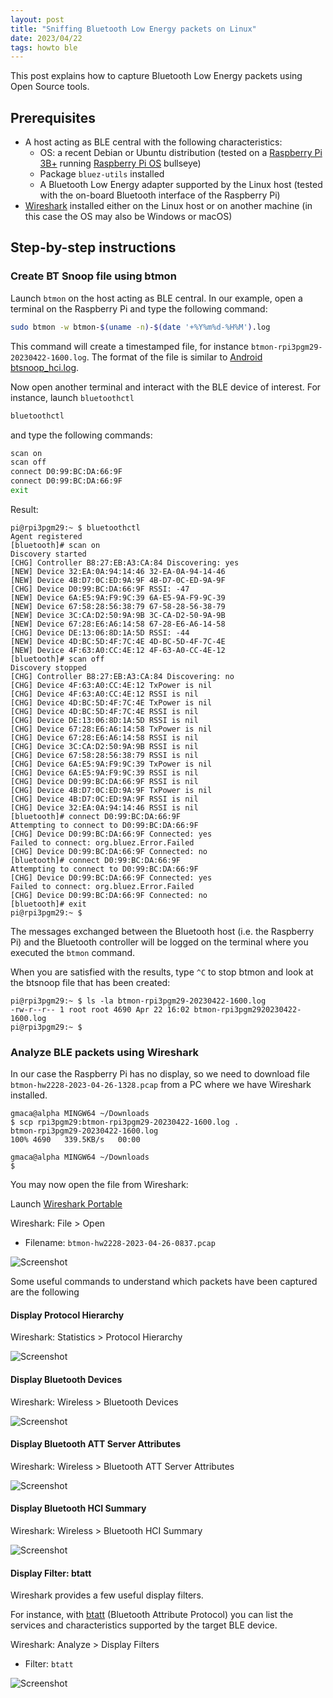 ```yaml
---
layout: post
title: "Sniffing Bluetooth Low Energy packets on Linux"
date: 2023/04/22
tags: howto ble
---
```


This post explains how to capture Bluetooth Low Energy packets using Open Source tools.

## Prerequisites

- A host acting as BLE central with the following characteristics:
  - OS: a recent Debian or Ubuntu distribution (tested on a [Raspberry Pi 3B+](https://www.raspberrypi.com/products/raspberry-pi-3-model-b-plus/) running [Raspberry Pi OS](https://www.raspberrypi.com/software/) bullseye)
  - Package `bluez-utils` installed
  - A Bluetooth Low Energy adapter supported by the Linux host (tested with the on-board Bluetooth interface of the Raspberry Pi)
- [Wireshark](https://www.wireshark.org/) installed either on the Linux host or on another machine (in this case the OS may also be Windows or macOS)

## Step-by-step instructions

### Create BT Snoop file using btmon

Launch `btmon` on the host acting as BLE central. In our example, open a terminal on the Raspberry Pi and type the following command:

```bash
sudo btmon -w btmon-$(uname -n)-$(date '+%Y%m%d-%H%M').log
```

This command will create a timestamped file, for instance `btmon-rpi3pgm29-20230422-1600.log`.
The format of the file is similar to
[Android btsnoop_hci.log](https://source.android.com/docs/core/connect/bluetooth/verifying_debugging).

Now open another terminal and interact with the BLE device of interest.
For instance, launch `bluetoothctl`

```bash
bluetoothctl
```

and type the following commands:

```bash
scan on
scan off
connect D0:99:BC:DA:66:9F
connect D0:99:BC:DA:66:9F
exit
```

Result:

```text
pi@rpi3pgm29:~ $ bluetoothctl
Agent registered
[bluetooth]# scan on
Discovery started
[CHG] Controller B8:27:EB:A3:CA:84 Discovering: yes
[NEW] Device 32:EA:0A:94:14:46 32-EA-0A-94-14-46
[NEW] Device 4B:D7:0C:ED:9A:9F 4B-D7-0C-ED-9A-9F
[CHG] Device D0:99:BC:DA:66:9F RSSI: -47
[NEW] Device 6A:E5:9A:F9:9C:39 6A-E5-9A-F9-9C-39
[NEW] Device 67:58:28:56:38:79 67-58-28-56-38-79
[NEW] Device 3C:CA:D2:50:9A:9B 3C-CA-D2-50-9A-9B
[NEW] Device 67:28:E6:A6:14:58 67-28-E6-A6-14-58
[CHG] Device DE:13:06:8D:1A:5D RSSI: -44
[NEW] Device 4D:BC:5D:4F:7C:4E 4D-BC-5D-4F-7C-4E
[NEW] Device 4F:63:A0:CC:4E:12 4F-63-A0-CC-4E-12
[bluetooth]# scan off
Discovery stopped
[CHG] Controller B8:27:EB:A3:CA:84 Discovering: no
[CHG] Device 4F:63:A0:CC:4E:12 TxPower is nil
[CHG] Device 4F:63:A0:CC:4E:12 RSSI is nil
[CHG] Device 4D:BC:5D:4F:7C:4E TxPower is nil
[CHG] Device 4D:BC:5D:4F:7C:4E RSSI is nil
[CHG] Device DE:13:06:8D:1A:5D RSSI is nil
[CHG] Device 67:28:E6:A6:14:58 TxPower is nil
[CHG] Device 67:28:E6:A6:14:58 RSSI is nil
[CHG] Device 3C:CA:D2:50:9A:9B RSSI is nil
[CHG] Device 67:58:28:56:38:79 RSSI is nil
[CHG] Device 6A:E5:9A:F9:9C:39 TxPower is nil
[CHG] Device 6A:E5:9A:F9:9C:39 RSSI is nil
[CHG] Device D0:99:BC:DA:66:9F RSSI is nil
[CHG] Device 4B:D7:0C:ED:9A:9F TxPower is nil
[CHG] Device 4B:D7:0C:ED:9A:9F RSSI is nil
[CHG] Device 32:EA:0A:94:14:46 RSSI is nil
[bluetooth]# connect D0:99:BC:DA:66:9F
Attempting to connect to D0:99:BC:DA:66:9F
[CHG] Device D0:99:BC:DA:66:9F Connected: yes
Failed to connect: org.bluez.Error.Failed
[CHG] Device D0:99:BC:DA:66:9F Connected: no
[bluetooth]# connect D0:99:BC:DA:66:9F
Attempting to connect to D0:99:BC:DA:66:9F
[CHG] Device D0:99:BC:DA:66:9F Connected: yes
Failed to connect: org.bluez.Error.Failed
[CHG] Device D0:99:BC:DA:66:9F Connected: no
[bluetooth]# exit
pi@rpi3pgm29:~ $
```

The messages exchanged between the Bluetooth host (i.e. the Raspberry Pi) and the Bluetooth controller will be logged on the terminal where you executed the `btmon` command.

<!-- TODO: Screenshot -->

When you are satisfied with the results, type `^C` to stop btmon and look at the btsnoop file that has been created:

```text
pi@rpi3pgm29:~ $ ls -la btmon-rpi3pgm29-20230422-1600.log
-rw-r--r-- 1 root root 4690 Apr 22 16:02 btmon-rpi3pgm2920230422-1600.log
pi@rpi3pgm29:~ $
```

### Analyze BLE packets using Wireshark

In our case the Raspberry Pi has no display, so we need to download file `btmon-hw2228-2023-04-26-1328.pcap` from a PC where we have Wireshark installed.

```text
gmaca@alpha MINGW64 ~/Downloads
$ scp rpi3pgm29:btmon-rpi3pgm29-20230422-1600.log .
btmon-rpi3pgm29-20230422-1600.log                                               100% 4690   339.5KB/s   00:00

gmaca@alpha MINGW64 ~/Downloads
$
```

You may now open the file from Wireshark:

Launch [Wireshark Portable](https://www.wireshark.org/docs/wsdg_html_chunked/ChToolsPortableApps.html)

Wireshark: File > Open

- Filename: `btmon-hw2228-2023-04-26-0837.pcap`

![Screenshot](../assets/2023-04-22-btmon-wireshark/2023-04-26-1406-capture.png)

Some useful commands to understand which packets have been captured are the following

#### Display Protocol Hierarchy

Wireshark: Statistics > Protocol Hierarchy

![Screenshot](../assets/2023-04-22-btmon-wireshark/2023-04-26-1407-capture.png)

#### Display Bluetooth Devices

Wireshark: Wireless > Bluetooth Devices

![Screenshot](../assets/2023-04-22-btmon-wireshark/2023-04-26-1409-capture.png)

#### Display Bluetooth ATT Server Attributes

Wireshark: Wireless > Bluetooth ATT Server Attributes

![Screenshot](../assets/2023-04-22-btmon-wireshark/2023-04-26-1410-capture.png)

#### Display Bluetooth HCI Summary

Wireshark: Wireless > Bluetooth HCI Summary

![Screenshot](../assets/2023-04-22-btmon-wireshark/2023-04-26-1411-capture.png)

#### Display Filter: btatt

Wireshark provides a few useful display filters.

For instance, with [btatt](https://www.wireshark.org/docs/dfref/b/btatt.html) (Bluetooth Attribute Protocol) you can list the services and characteristics supported by the target BLE device.

Wireshark: Analyze > Display Filters

- Filter: `btatt`

![Screenshot](../assets/2023-04-22-btmon-wireshark/2023-04-26-1412-capture.png)

<!-- EOF -->
